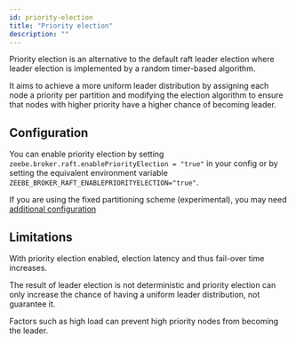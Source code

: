```yaml
---
id: priority-election
title: "Priority election"
description: ""
---
```

Priority election is an alternative to the default raft leader election where leader election is implemented by 
a random timer-based algorithm.

It aims to achieve a more uniform leader distribution by assigning each node a priority per partition and modifying 
the election algorithm to ensure that nodes with higher priority have a higher chance of becoming leader.

## Configuration

You can enable priority election by setting `zeebe.broker.raft.enablePriorityElection = "true"` in your config or
by setting the equivalent environment variable `ZEEBE_BROKER_RAFT_ENABLEPRIORITYELECTION="true"`.

If you are using the fixed partitioning scheme (experimental), you may need [additional configuration](fixed-partitioning.md#priority-election)

## Limitations

With priority election enabled, election latency and thus fail-over time increases.

The result of leader election is not deterministic and priority election can only increase the chance of having a
uniform leader distribution, not guarantee it.

Factors such as high load can prevent high priority nodes from becoming the leader.